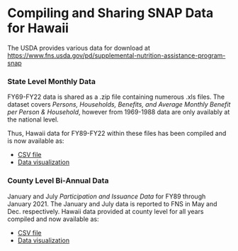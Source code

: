 # Compiling and Sharing SNAP Data for Hawaii

The USDA provides various data for download at https://www.fns.usda.gov/pd/supplemental-nutrition-assistance-program-snap

### State Level Monthly Data 
FY69-FY22 data is shared as a .zip file containing numerous .xls files. 
The dataset covers *Persons, Households, Benefits, and Average Monthly Benefit per Person & Household*, however from 1969-1988 data are only availably at the national level. 

Thus, Hawaii data for FY89-FY22 within these files has been compiled and is now available as:
- [CSV file](https://github.com/supersistence/Hawaii-SNAP/blob/main/Data/Statewide%20Monthly%20SNAP%20FY%2089-22.csv)
- [Data visualization](https://public.tableau.com/views/SNAP_16192081784540/1988-2022MonthlySNAPData?:language=en-US&:display_count=n&:origin=viz_share_link)

### County Level Bi-Annual Data
January and July *Participation and Issuance Data* for FY89 through January 2021.
The January and July data is reported to FNS in May and Dec. respectively.
Hawaii data provided at county level for all years compiled and now available as:

- [CSV file](https://github.com/supersistence/Hawaii-SNAP/blob/main/Data/County%20Bi-Annual%20SNAP%2089-21.csv)
- [Data visualization](https://public.tableau.com/shared/QTTSR946K?:display_count=n&:origin=viz_share_link)

